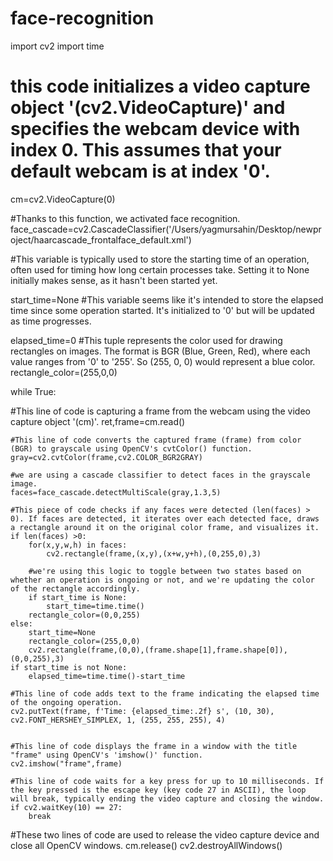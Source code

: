 # face-recognition
import cv2
import time

# this code initializes a video capture object '(cv2.VideoCapture)' and specifies the webcam device with index 0. This assumes that your default webcam is at index '0'.
cm=cv2.VideoCapture(0)

#Thanks to this function, we activated face recognition.
face_cascade=cv2.CascadeClassifier('/Users/yagmursahin/Desktop/newproject/haarcascade_frontalface_default.xml')

#This variable is typically used to store the starting time of an operation, often used for timing how long certain processes take. Setting it to None initially makes sense, as it hasn't been started yet.

start_time=None
#This variable seems like it's intended to store the elapsed time since some operation started. It's initialized to '0' but will be updated as time progresses.

elapsed_time=0
#This tuple represents the color used for drawing rectangles on images. The format is BGR (Blue, Green, Red), where each value ranges from '0' to '255'. So (255, 0, 0) would represent a blue color.
rectangle_color=(255,0,0)


while True:

#This line of code is capturing a frame from the webcam using the video capture object '(cm)'.
    ret,frame=cm.read()
    
    #This line of code converts the captured frame (frame) from color (BGR) to grayscale using OpenCV's cvtColor() function.
    gray=cv2.cvtColor(frame,cv2.COLOR_BGR2GRAY)
    
    #we are using a cascade classifier to detect faces in the grayscale image.
    faces=face_cascade.detectMultiScale(gray,1.3,5)
   
    #This piece of code checks if any faces were detected (len(faces) > 0). If faces are detected, it iterates over each detected face, draws a rectangle around it on the original color frame, and visualizes it.
    if len(faces) >0:
        for(x,y,w,h) in faces:
            cv2.rectangle(frame,(x,y),(x+w,y+h),(0,255,0),3)
            
        #we're using this logic to toggle between two states based on whether an operation is ongoing or not, and we're updating the color of the rectangle accordingly.
        if start_time is None:
            start_time=time.time()
        rectangle_color=(0,0,255)
    else:
        start_time=None
        rectangle_color=(255,0,0)
        cv2.rectangle(frame,(0,0),(frame.shape[1],frame.shape[0]),(0,0,255),3)
    if start_time is not None:
        elapsed_time=time.time()-start_time

    #This line of code adds text to the frame indicating the elapsed time of the ongoing operation.
    cv2.putText(frame, f'Time: {elapsed_time:.2f} s', (10, 30), cv2.FONT_HERSHEY_SIMPLEX, 1, (255, 255, 255), 4)
    

    #This line of code displays the frame in a window with the title "frame" using OpenCV's 'imshow()' function.
    cv2.imshow("frame",frame)

    #This line of code waits for a key press for up to 10 milliseconds. If the key pressed is the escape key (key code 27 in ASCII), the loop will break, typically ending the video capture and closing the window.
    if cv2.waitKey(10) == 27:
        break


#These two lines of code are used to release the video capture device and close all OpenCV windows.
cm.release()
cv2.destroyAllWindows()
